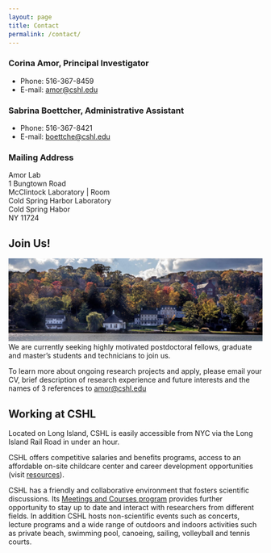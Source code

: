 ```yaml
---
layout: page
title: Contact
permalink: /contact/
---
```

<!-- TODO: Map Pending-->

<!-- - Phone: 123-456-7890
- Mail: [corina@awesome_lab.com](mailto:corina@awesome_lab.com)
 -->

### Corina Amor, Principal Investigator
- Phone: 516-367-8459
- E-mail: [amor@cshl.edu](mailto:amor@cshl.edu)

### Sabrina Boettcher, Administrative Assistant
- Phone: 516-367-8421
- E-mail: [boettche@cshl.edu](mailto:boettche@cshl.edu)

### Mailing Address

Amor Lab <br>
1 Bungtown Road<br>
McClintock Laboratory | Room <br>
Cold Spring Harbor Laboratory<br>
Cold Spring Habor <br>
NY 11724<br>

## Join Us!
![CSHL](../img/cshl_pic_in_join_us.jpeg)
We are currently seeking highly motivated postdoctoral fellows, graduate and master’s students and technicians to join us.

To learn more about ongoing research projects and apply, please email your CV, brief description of research experience and future interests and the names of 3 references to amor@cshl.edu 

## Working at CSHL

Located on Long Island, CSHL is easily accessible from NYC via the Long Island Rail Road in under an hour.

CSHL offers competitive salaries and benefits programs, access to an affordable on-site childcare center and career development opportunities (visit [resources](https://www.cshl.edu/research/postdoctoral-research/
)).

CSHL  has a friendly and collaborative environment that fosters scientific discussions. Its [Meetings and Courses program](https://meetings.cshl.edu/index.aspx) provides further opportunity to stay up to date and interact with researchers from different fields. In addition CSHL hosts non-scientific events such as concerts, lecture programs and a wide range of outdoors and indoors activities such as private beach, swimming pool, canoeing, sailing, volleyball and tennis courts.
